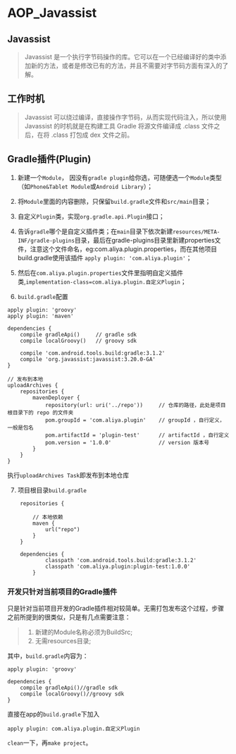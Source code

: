 # AOP_Javassist

## Javassist

> Javassist 是一个执行字节码操作的库。它可以在一个已经编译好的类中添加新的方法，或者是修改已有的方法，并且不需要对字节码方面有深入的了解。

## 工作时机

> Javassist 可以绕过编译，直接操作字节码，从而实现代码注入，所以使用 Javassist 的时机就是在构建工具 Gradle 将源文件编译成 .class 文件之后，在将 .class 打包成 dex 文件之前。

## Gradle插件(Plugin)

1. 新建一个`Module`， 因没有`gradle plugin`给你选，可随便选一个`Module`类型（如`Phone&Tablet Module`或`Android Library`）；

2. 将`Module`里面的内容删除，只保留`build.gradle`文件和`src/main`目录；

3. 自定义`Plugin`类，实现`org.gradle.api.Plugin`接口；

4. 告诉`gradle`哪个是自定义插件类；在`main`目录下依次新建`resources/META-INF/gradle-plugins`目录，最后在gradle-plugins目录里新建properties文件，注意这个文件命名，eg:com.aliya.plugin.properties，而在其他项目build.gradle使用该插件 `apply plugin: 'com.aliya.plugin'`；

5. 然后在`com.aliya.plugin.properties`文件里指明自定义插件类,`implementation-class=com.aliya.plugin.自定义Plugin`；

6. `build.gradle`配置

```
apply plugin: 'groovy'
apply plugin: 'maven'

dependencies {
    compile gradleApi()     // gradle sdk
    compile localGroovy()   // groovy sdk

    compile 'com.android.tools.build:gradle:3.1.2'
    compile 'org.javassist:javassist:3.20.0-GA'
}

// 发布到本地
uploadArchives {
    repositories {
        mavenDeployer {
            repository(url: uri('../repo'))     // 仓库的路径，此处是项目根目录下的 repo 的文件夹
            pom.groupId = 'com.aliya.plugin'    // groupId ，自行定义，一般是包名
            pom.artifactId = 'plugin-test'      // artifactId ，自行定义
            pom.version = '1.0.0'               // version 版本号
        }
    }
}
```

执行`uploadArchives Task`即发布到本地仓库

7. 项目根目录`build.gradle`

```
    repositories {

        // 本地依赖
        maven {
            url("repo")
        }
    }

    dependencies {
            classpath 'com.android.tools.build:gradle:3.1.2'
            classpath 'com.aliya.plugin:plugin-test:1.0.0'
        }
```

### 开发只针对当前项目的Gradle插件

只是针对当前项目开发的Gradle插件相对较简单。无需打包发布这个过程，步骤之前所提到的很类似，只是有几点需要注意：

> 1. 新建的Module名称必须为BuildSrc;
> 2. 无需resources目录;

其中，`build.gradle`内容为：
```
apply plugin: 'groovy'

dependencies {
    compile gradleApi()//gradle sdk
    compile localGroovy()//groovy sdk
}

```

直接在app的`build.gradle`下加入

```
apply plugin: com.aliya.plugin.自定义Plugin
```

`clean`一下，再`make project`。